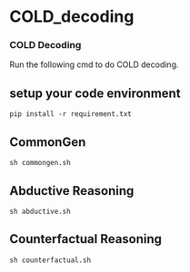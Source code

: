 # COLD_decoding

### COLD Decoding
Run the following cmd to do COLD decoding.

## setup your code environment
```
pip install -r requirement.txt
```

## CommonGen
```
sh commongen.sh
```

## Abductive Reasoning 
```
sh abductive.sh
```

## Counterfactual Reasoning
```
sh counterfactual.sh
```
